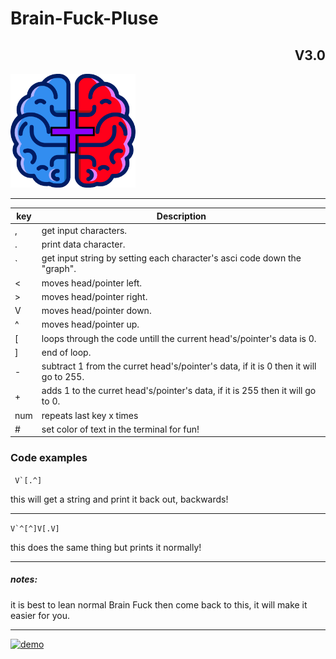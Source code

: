 # Brain-Fuck-Pluse
<h2 align="right"> V3.0 </h2>
<img src="Brain Fuck+ logo.png" alt="drawing" width="200"/>
<hr>

| key | Description                                                                       |
|-----|-----------------------------------------------------------------------------------|
| , | get input characters.                                                               |
| . | print data character.                                                               |
| \` | get input string by setting each character's asci code down the "graph".           |
| < | moves head/pointer left.                                                            |
| > | moves head/pointer right.                                                           |
| V | moves head/pointer down.                                                            |
| ^ | moves head/pointer up.                                                              |
| \[ | loops through the code untill the current head's/pointer's data is 0.              |
| ] | end of loop.                                                                        |
| - | subtract 1 from the curret head's/pointer's data, if it is 0 then it will go to 255.|
| + | adds 1 to the curret head's/pointer's data, if it is 255 then it will go to 0.      |
|num| repeats last key x times                                                            |
| # | set color of text in the terminal for fun!                                          |

### Code examples

 ``` V`[.^]```

 this will get a string and print it back out, backwards!

<hr>

 ```V`^[^]V[.V]```

 this does the same thing but prints it normally!
<hr>

<h5>notes:</h5>
<p>it is best to lean normal Brain Fuck then come back to this, it will make it easier for you.</p>
<hr>
<a target="_blank" href="https://repl.it/github/cyleja1234/Brain-Fuck/blob/main/main.py"><img src="https://i.ibb.co/5XQm9kh/demo.png" alt="demo" border="0"></a>
